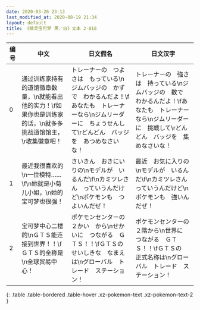 ```yaml
---
date: 2020-03-26 23:13
last_modified_at: 2020-08-19 21:34
layout: default
title: 《精灵宝可梦 黑／白》文本 2-018
---
```

| 编号 | 中文 | 日文假名 | 日文汉字 |
| ---- | ---- | ---- | --- |
| 0 | 通过训练家持有的道馆徽章数量，\n就能看出他的实力！\f如果你也是训练家的话，\n就多多挑战道馆馆主，\r收集徽章吧！ | トレーナーの　つよさは　もっている\nジムバッジの　かずで　わかるんだよ！\fあなたも　トレーナーなら\nジムリーダーに　ちょうせんして\rどんどん　バッジを　あつめなさいな！ | トレーナーの　強さは　持っている\nジムバッジの　数で　わかるんだよ！\fあなたも　トレーナーなら\nジムリーダーに　挑戦して\rどんどん　バッジを　集めなさいな！ |
| 1 | 最近我很喜欢的\n一位模特……\f\n她就是小菊儿小姐，\n她的宝可梦也很强！ | さいきん　おきにいりの\nモデルが　いるんだ\f\nカミツレさん　っていうんだけど\nポケモンも　つよいんだぜ！ | 最近　お気に入りの\nモデルが　いるんだ\f\nカミツレさん　っていうんだけど\nポケモンも　強いんだぜ！ |
| 2 | 宝可梦中心二楼的\nＧＴＳ能连接到世界！！\fＧＴＳ的全称是\n全球贸易中心！ | ポケモンセンターの　２かい　から\nせかいに　つながる　ＧＴＳ！！\fＧＴＳの　せいしきな　なまえは\nグローバル　トレード　ステーション！ | ポケモンセンターの　２階から\n世界に　つながる　ＧＴＳ！！\fＧＴＳの　正式名称は\nグローバル　トレード　ステーション！ |
{: .table .table-bordered .table-hover .xz-pokemon-text .xz-pokemon-text-2 }